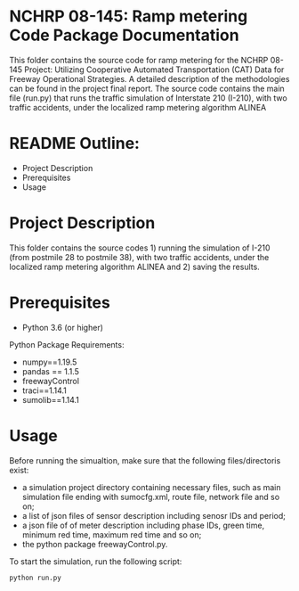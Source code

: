 # NCHRP 08-145: Ramp metering Code Package Documentation

This folder contains the source code for ramp metering for the NCHRP 08-145 Project: Utilizing Cooperative Automated Transportation (CAT) Data for Freeway Operational Strategies. A detailed description of the methodologies can be found in the project final report. The source code contains the main file (run.py) that runs the traffic simulation of Interstate 210 (I-210), with two traffic accidents, under the localized ramp metering algorithm ALINEA

# README Outline:
* Project Description
* Prerequisites
* Usage

# Project Description

This folder contains the source codes 1) running the simulation of I-210 (from postmile 28 to postmile 38), with two traffic accidents, under the localized ramp metering algorithm ALINEA and 2) saving the results.

# Prerequisites
- Python 3.6 (or higher)

Python Package Requirements:
- numpy==1.19.5
- pandas == 1.1.5
- freewayControl
- traci==1.14.1
- sumolib==1.14.1

# Usage
Before running the simualtion, make sure that the following files/directoris exist:

- a simulation project directory containing necessary files, such as main simulation file ending with sumocfg.xml, route file, network file and so on;
- a list of json files of sensor description including senosr IDs and period; 
- a json file of of meter description including phase IDs, green time, minimum red time, maximum red time and so on;
- the python package freewayControl.py.

To start the simulation, run the following script:
```
python run.py
```